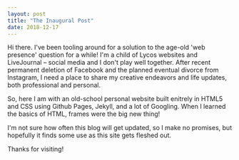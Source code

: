 ```yaml
---
layout: post
title: "The Inaugural Post"
date: 2018-12-17
---
```


<p>Hi there. I've been tooling around for a solution to the age-old 'web presence' question for a while! I'm a child of Lycos websites and LiveJournal – social media and I don't play well together. After recent permanent deletion of Facebook and the planned eventual divorce from Instagram, I need a place to share my creative endeavors and life updates, both professional and personal.</p>
<p>So, here I am with an old-school personal website built enitrely in HTML5 and CSS using Github Pages, Jekyll, and a lot of Googling. When I learned the basics of HTML, frames were the big new thing!</p>
<p>I'm not sure how often this blog will get updated, so I make no promises, but hopefully it finds some use as this site gets fleshed out.</p>
<p>Thanks for visiting!</p>
